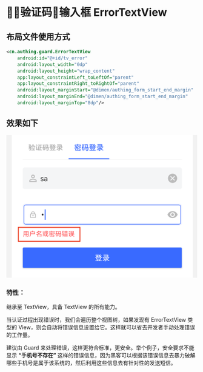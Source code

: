 # 验证码输入框 ErrorTextView

## 布局文件使用方式

```xml
<cn.authing.guard.ErrorTextView
    android:id="@+id/tv_error"
    android:layout_width="0dp"
    android:layout_height="wrap_content"
    app:layout_constraintLeft_toLeftOf="parent"
    app:layout_constraintRight_toRightOf="parent"
    android:layout_marginStart="@dimen/authing_form_start_end_margin"
    android:layout_marginEnd="@dimen/authing_form_start_end_margin"
    android:layout_marginTop="8dp"/>
```

## 效果如下

![](./images/error_text_view.png)

### 特性：

继承至 TextView，具备 TextView 的所有能力。

当认证过程出现错误时，我们会遍历整个视图树，如果发现有 ErrorTextView 类型的 View，则会自动将错误信息设置给它。这样就可以省去开发者手动处理错误的工作量。

建议由 Guard 来处理错误，这样更符合标准，更安全。举个例子，安全要求不能显示 **“手机号不存在”** 这样的错误信息，因为黑客可以根据该错误信息去暴力破解哪些手机号是属于该系统的，然后利用这些信息去有针对性的发送短信。
